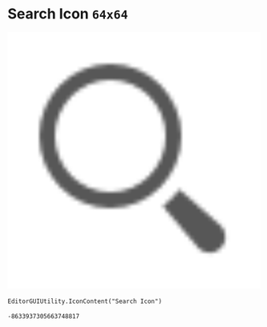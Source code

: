 # Search Icon `64x64`
<img src="/img/Search%20Icon.png" width=512 height=512>

``` CSharp
EditorGUIUtility.IconContent("Search Icon")
```
```
-8633937305663748817
```
